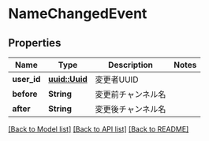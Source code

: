# NameChangedEvent

## Properties

Name | Type | Description | Notes
------------ | ------------- | ------------- | -------------
**user_id** | [**uuid::Uuid**](uuid::Uuid.md) | 変更者UUID | 
**before** | **String** | 変更前チャンネル名 | 
**after** | **String** | 変更後チャンネル名 | 

[[Back to Model list]](../README.md#documentation-for-models) [[Back to API list]](../README.md#documentation-for-api-endpoints) [[Back to README]](../README.md)


